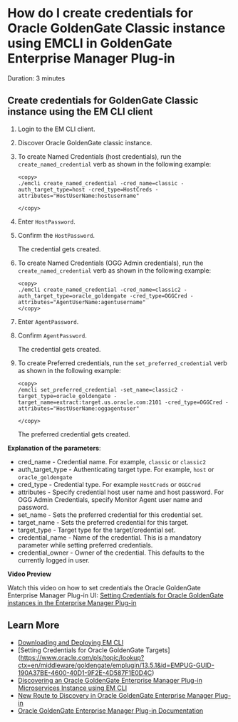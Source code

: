 # How do I create credentials for Oracle GoldenGate Classic instance using EMCLI in  GoldenGate Enterprise Manager Plug-in
Duration: 3 minutes


## Create credentials for GoldenGate Classic instance using the EM CLI client

1. Login to the EM CLI client.
2. Discover Oracle GoldenGate classic instance.
3. To create Named Credentials (host credentials), run the `create_named_credential` verb as shown in the following example:

    ```
    <copy>
    ./emcli create_named_credential -cred_name=classic -auth_target_type=host -cred_type=HostCreds -attributes="HostUserName:hostusername"

    </copy>
    ```  
4. Enter `HostPassword`.
5. Confirm the `HostPassword`.

    The credential gets created.
6. To create Named Credentials (OGG Admin credentials), run the `create_named_credential` verb as shown in the following example:

    ```  
    <copy>
    ./emcli create_named_credential -cred_name=classic2 -auth_target_type=oracle_goldengate -cred_type=OGGCred -attributes="AgentUserName:agentusername"
    </copy>
    ```   
7. Enter `AgentPassword`.
8. Confirm `AgentPassword`.

    The credential gets created.
9. To create Preferred credentials, run the `set_preferred_credential` verb as shown in the following example:

    ```
    <copy>
    /emcli set_preferred_credential -set_name=classic2 -target_type=oracle_goldengate -target_name=extract:target.us.oracle.com:2101 -cred_type=OGGCred -attributes="HostUserName:oggagentuser"

    </copy>
    ```
    The preferred credential gets created.

**Explanation of the parameters**:

* cred_name - Credential name. For example, `classic` or `classic2`
* auth\_target\_type - Authenticating target type. For example, `host` or `oracle_goldengate`
* cred_type - Credential type. For example `HostCreds` or `OGGCred`
* attributes - Specify credential host user name and host password. For OGG Admin Credentials, specify Monitor Agent user name and password.
* set_name - Sets the preferred credential for this credential set.
* target_name - Sets the preferred credential for this target.
* target_type - Target type for the target/credential set.
* credential_name - Name of the credential. This is a mandatory parameter while setting preferred credentials.
* credential_owner - Owner of the credential. This defaults to the currently logged in user.

**Video Preview**

Watch this video on how to set credentials the Oracle GoldenGate Enterprise Manager Plug-in UI: [Setting Credentials for Oracle GoldenGate instances in the Enterprise Manager Plug-in](youtube:zFaX348_LiA)

## Learn More

* [Downloading and Deploying EM CLI ](https://docs.oracle.com/en/enterprise-manager/cloud-control/enterprise-manager-cloud-control/13.4/emcli/downloading-and-deploying-em-cli.html#GUID-5DD77C55-387D-43C3-9DC2-2245569A6AFF)
* [Setting Credentials for Oracle GoldenGate Targets] (https://www.oracle.com/pls/topic/lookup?ctx=en/middleware/goldengate/emplugin/13.5.1&id=EMPUG-GUID-190A37BE-4600-40D1-9F2E-4D587F1E0D4C)
* [Discovering an Oracle GoldenGate Enterprise Manager Plug-in Microservices Instance using EM CLI](https://docs.oracle.com/en/middleware/goldengate/emplugin/13.5.1/empug/discovering-oracle-goldengate-targets-ma-instance-emcli.html#GUID-57AA8120-69C2-4818-9021-91E5F8BFFB7C)
* [New Route to Discovery in Oracle GoldenGate Enterprise Manager Plug-in](https://blogs.oracle.com/dataintegration/post/new-route-to-discovery-in-oracle-goldengate-enterprise-manager-plug-in-134200)
* [Oracle GoldenGate Enterprise Manager Plug-in Documentation](https://docs.oracle.com/en/middleware/goldengate/emplugin/index.html)

